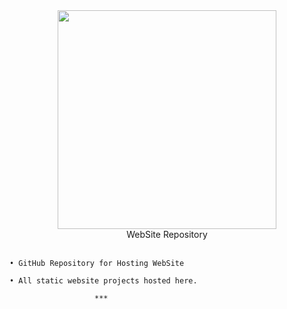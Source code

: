 <div align="center"> <img src="https://user-images.githubusercontent.com/78722016/137380398-c7bf76f7-e4e6-4fae-854c-a4f9123fcb45.png" width="350"> </div>
<div align="center"> WebSite Repository </div>
<br>

    • GitHub Repository for Hosting WebSite
    
    • All static website projects hosted here.
    
                       ***

